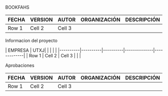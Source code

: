 BOOKFAHS


| FECHA    | VERSION  | AUTOR    | ORGANIZACIÓN | DESCRIPCIÓN |
|----------|----------|----------|--------------|-------------|
| Row 1    | Cell 2   | Cell 3   |              |             |

Informacion del proyecto

| EMPRESA  | UTXJ|    |          |              |             |
|----------|----------|----------|--------------|-------------|
| Row 1    | Cell 2   | Cell 3   |              |             |

Aprobaciones

| FECHA    | VERSION  | AUTOR    | ORGANIZACIÓN | DESCRIPCIÓN |
|----------|----------|----------|--------------|-------------|
| Row 1    | Cell 2   | Cell 3   |              |             |
